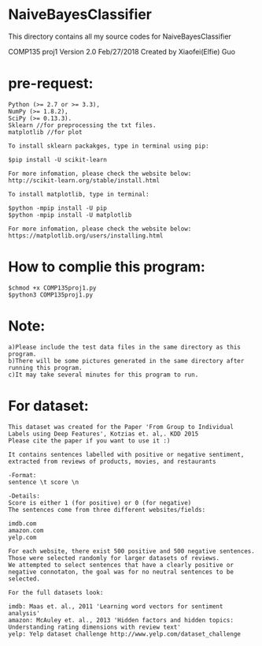# NaiveBayesClassifier
This directory contains all my source codes for NaiveBayesClassifier

COMP135 proj1 Version 2.0 Feb/27/2018
Created by Xiaofei(Elfie) Guo
# pre-request:
	Python (>= 2.7 or >= 3.3),
	NumPy (>= 1.8.2),
	SciPy (>= 0.13.3).
	Sklearn //for preprocessing the txt files.
	matplotlib //for plot
	
	To install sklearn packakges, type in terminal using pip:
	
	$pip install -U scikit-learn
	
	For more infomation, please check the website below:
	http://scikit-learn.org/stable/install.html
 
	To install matplotlib, type in terminal:
	
	$python -mpip install -U pip
	$python -mpip install -U matplotlib
	
	For more infomation, please check the website below:
	https://matplotlib.org/users/installing.html
# How to complie this program:
	$chmod +x COMP135proj1.py
	$python3 COMP135proj1.py
# Note:
	a)Please include the test data files in the same directory as this program.
	b)There will be some pictures generated in the same directory after running this program.
	c)It may take several minutes for this program to run.
  
  
  
# For dataset:
	This dataset was created for the Paper 'From Group to Individual Labels using Deep Features', Kotzias et. al,. KDD 2015
	Please cite the paper if you want to use it :)

	It contains sentences labelled with positive or negative sentiment, extracted from reviews of products, movies, and restaurants

	-Format:
	sentence \t score \n

	-Details:
	Score is either 1 (for positive) or 0 (for negative)	
	The sentences come from three different websites/fields:

	imdb.com
	amazon.com
	yelp.com

	For each website, there exist 500 positive and 500 negative sentences. Those were selected randomly for larger datasets of reviews. 
	We attempted to select sentences that have a clearly positive or negative connotaton, the goal was for no neutral sentences to be selected.

	For the full datasets look:

	imdb: Maas et. al., 2011 'Learning word vectors for sentiment analysis'
	amazon: McAuley et. al., 2013 'Hidden factors and hidden topics: Understanding rating dimensions with review text'
	yelp: Yelp dataset challenge http://www.yelp.com/dataset_challenge
